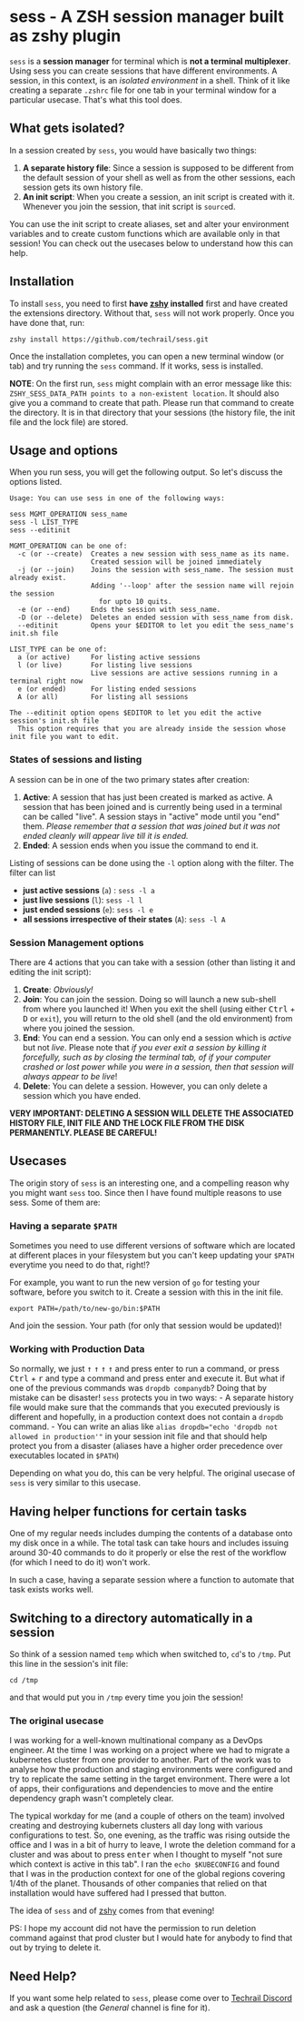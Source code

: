 # sess - A ZSH session manager built as zshy plugin

`sess` is a **session manager** for terminal which is **not a terminal multiplexer**. Using sess you can create sessions that have different environments. A session, in this context, is an _isolated environment_ in a shell. Think of it like creating a separate `.zshrc` file for one tab in your terminal window for a particular usecase. That's what this tool does. 

## What gets isolated?
In a session created by `sess`, you would have basically two things:

1. **A separate history file**: Since a session is supposed to be different from the default session of your shell as well as from the other sessions, each session gets its own history file.
2. **An init script**: When you create a session, an init script is created with it. Whenever you join the session, that init script is `source`d.

You can use the init script to create aliases, set and alter your environment variables and to create custom functions which are available only in that session! You can check out the usecases below to understand how this can help.
## Installation
To install `sess`, you need to first **have [zshy](https://github.com/techrail/zshy) installed** first and have created the extensions directory. Without that, `sess` will not work properly. Once you have done that, run: 

```
zshy install https://github.com/techrail/sess.git 
```

Once the installation completes, you can open a new terminal window (or tab) and try running the `sess` command. If it works, sess is installed.

**NOTE**: On the first run, `sess` might complain with an error message like this: `ZSHY_SESS_DATA_PATH points to a non-existent location`. It should also give you a command to create that  path. Please run that command to create the directory. It is in that directory that your sessions (the history file, the init file and the lock file) are stored.
## Usage and options
When you run sess, you will get the following output. So let's discuss the options listed.

```
Usage: You can use sess in one of the following ways:

sess MGMT_OPERATION sess_name
sess -l LIST_TYPE
sess --editinit

MGMT_OPERATION can be one of:
  -c (or --create)  Creates a new session with sess_name as its name.
                    Created session will be joined immediately
  -j (or --join)    Joins the session with sess_name. The session must already exist.
                    Adding '--loop' after the session name will rejoin the session
                      for upto 10 quits.
  -e (or --end)     Ends the session with sess_name.
  -D (or --delete)  Deletes an ended session with sess_name from disk.
  --editinit        Opens your $EDITOR to let you edit the sess_name's init.sh file

LIST_TYPE can be one of:
  a (or active)     For listing active sessions
  l (or live)       For listing live sessions
                    Live sessions are active sessions running in a terminal right now
  e (or ended)      For listing ended sessions
  A (or all)        For listing all sessions

The --editinit option opens $EDITOR to let you edit the active session's init.sh file
  This option requires that you are already inside the session whose init file you want to edit.
```

### States of sessions and listing
A session can be in one of the two primary states after creation:

1. **Active**: A session that has just been created is marked as active. A session that has been joined and is currently being used in a terminal can be called "live". A session stays in "active" mode until you "end" them. _Please remember that a session that was joined but it was not ended cleanly will appear live till it is ended._
2. **Ended**: A session ends when you issue the command to end it. 

Listing of sessions can be done using the `-l` option along with the filter. The filter can list 

- **just active sessions** (`a`) : `sess -l a`
- **just live sessions** (`l`): `sess -l l`
- **just ended sessions** (`e`): `sess -l e` 
- **all sessions irrespective of their states** (`A`): `sess -l A`

### Session Management options
There are 4 actions that you can take with a session (other than listing it and editing the init script):

1. **Create**: _Obviously!_
2. **Join**: You can join the session. Doing so will launch a new sub-shell from where you launched it! When you exit the shell (using either <kbd>Ctrl</kbd> + <kbd>D</kbd> or `exit`), you will return to the old shell (and the old environment) from where you joined the session. 
3. **End**: You can end a session. You can only end a session which is _active_ but not _live_. Please note that _if you ever exit a session by killing it forcefully, such as by closing the terminal tab, of if your computer crashed or lost power while you were in a session, then that session will always appear to be live_!
4. **Delete**: You can delete a session. However, you can only delete a session which you have ended. 

**VERY IMPORTANT: DELETING A SESSION WILL DELETE THE ASSOCIATED HISTORY FILE, INIT FILE AND THE LOCK FILE FROM THE DISK PERMANENTLY. PLEASE BE CAREFUL!**

## Usecases
The origin story of `sess` is an interesting one, and a compelling reason why you might want `sess` too. Since then I have found multiple reasons to use sess. Some of them are: 

### Having a separate `$PATH`
Sometimes you need to use different versions of software which are located at different places in your filesystem but you can't keep updating your `$PATH` everytime you need to do that, right!?

For example, you want to run the new version of `go` for testing your software, before you switch to it. Create a session with this in the init file.

```
export PATH=/path/to/new-go/bin:$PATH
```

And join the session. Your path (for only that session would be updated)!
### Working with Production Data
So normally, we just <kbd>↑</kbd>  <kbd>↑</kbd>  <kbd>↑</kbd>  <kbd>↑</kbd>   and press enter to run a command, or press <kbd>Ctrl</kbd> + <kbd>r</kbd>  and type a command and press enter and execute it. But what if one of the previous commands was  `dropdb companydb`? Doing that by mistake can be disaster! `sess` protects you in two ways: 
	- A separate history file would make sure that the commands that you executed previously is different and hopefully, in a production context does not contain a `dropdb` command.
	- You can write an alias like `alias dropdb="echo 'dropdb not allowed in production'"` in your session init file and that should help protect you from a disaster (aliases have a higher order precedence over executables located in `$PATH`)

Depending on what you do, this can be very helpful. The original usecase of `sess` is very similar to this usecase.
## Having helper functions for certain tasks
One of my regular needs includes dumping the contents of a database onto my disk once in a while. The total task can take hours and includes issuing around 30-40 commands to do it properly or else the rest of the workflow (for which I need to do it) won't work.

In such a case, having a separate session where a function to automate that task exists works well.
## Switching to a directory automatically in a session
So think of a session named `temp` which when switched to, `cd`'s to `/tmp`. Put this line in the session's init file: 

```
cd /tmp
```

and that would put you in `/tmp` every time you join the session!

### The original usecase
I was working for a well-known multinational company as a DevOps engineer. At the time I was working on a project where we had to migrate a kubernetes cluster from one provider to another. Part of the work was to analyse how the production and staging environments were configured and try to replicate the same setting in the target environment. There were a lot of apps, their configurations and dependencies to move and the entire dependency graph wasn't completely clear.

The typical workday for me (and a couple of others on the team) involved creating and destroying kubernets clusters all day long with various configurations to test. So, one evening, as the traffic was rising outside the office and I was in a bit of hurry to leave, I wrote the deletion command for a cluster and was about to press <kbd>enter</kbd> when I thought to myself "not sure which context is active in this tab". I ran the `echo $KUBECONFIG` and found that I was in the production context for one of the global regions covering 1/4th of the planet. Thousands of other companies that relied on that installation would have suffered had I pressed that button.

The idea of `sess` and of [zshy](https://github.com/techrail/zshy) comes from that evening!

PS: I hope my account did not have the permission to run deletion command against that prod cluster but I would hate for anybody to find that out by trying to delete it.

## Need Help? 
If you want some help related to `sess`, please come over to [Techrail Discord](https://discord.gg/aKkWFghPrV) and ask a question (the _General_ channel is fine for it).
